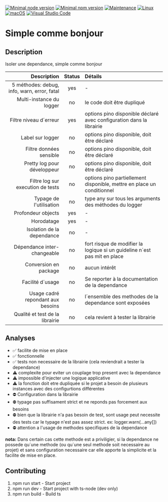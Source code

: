 [![Minimal node version](https://img.shields.io/static/v1?label=node&message=%3E=16.15&logo=node.js&color)](https://nodejs.org/about/releases/)
[![Minimal npm version](https://img.shields.io/static/v1?label=npm&message=%3E=8.5.5&logo=npm&color)](https://github.com/npm/cli/releases)
[![Maintenance](https://img.shields.io/badge/Maintained%3F-yes-green.svg)](https://GitHub.com/stephen-shopopop/node-ts/graphs/commit-activity)
[![Linux](https://svgshare.com/i/Zhy.svg)](https://svgshare.com/i/Zhy.svg)
[![macOS](https://svgshare.com/i/ZjP.svg)](https://svgshare.com/i/ZjP.svg)
[![Visual Studio Code](https://img.shields.io/badge/--007ACC?logo=visual%20studio%20code&logoColor=ffffff)](https://code.visualstudio.com/)

# Simple comme bonjour

## Description

Isoler une dependance, simple comme bonjour

Description | Status | Détails
 ---: | :---: | :---
5 méthodes: debug, info, warn, error, fatal | yes | -
Multi-instance du logger | no | le code doit être dupliqué
Filtre niveau d´erreur | yes | options pino disponible déclaré avec configuration dans la librairie
Label sur logger | no | options pino disponible, doit être déclaré
Filtre données sensible | no | options pino disponible, doit être déclaré
Pretty log pour développeur | no | options pino disponible, doit être déclaré
Filtre log sur execution de tests | no | options pino partiellement disponible, mettre en place un conditionnel
Typage de l'utilisation | no | type any sur tous les arguments des méthodes du logger
Profondeur objects | yes | -
Horodatage | yes | -
Isolation de la dependance | no | -
Dépendance inter-changeable | no | fort risque de modifier la logique si un guideline n´est pas mit en place
Conversion en package | no | aucun intérêt
Facilité d´usage | no | Se reporter à la documentation de la dependance
Usage cadré repondant aux besoins | no | l´ensemble des methodes de la dependance sont exposées
Qualité et test de la librairie | no | cela revient à tester la librairie

## Analyses

- ✅ facilite de mise en place
- ✅ fonctionnelle
- ✅ tests non necessaire de la librairie (cela reviendrait a tester la dependance)
- ⚠️ complexite pour eviter un couplage trop present avec la dependance
- ⚠️ impossible d'injecter une logique applicative
- ⚠️ la fonction doit etre dupliquée si le projet a besoin de plusieurs instances avec des configurtions différentes
- ⛔️ Configuration dans la librairie
- ⛔️ typage pas suffisament strict et ne reponds pas forcement aux besoins
- ⛔️ bien que la librairie n'a pas besoin de test, sont usage peut necessite des tests car le typage n'est pas assez strict. ex: logger.warn(...any[])
- ⛔️ attention a l'usage de methodes specifiques de la dependance

__nota:__ Dans certain cas cette methode est a priviligier, si la dependance ne possede qu´une methode (ou qu´une seul methode soit necessaire au projet) et sans configuration necessaire car elle apporte la simplicite et la facilite de mise en place.


## Contributing

1. npm run start -  Start project
2. npm run dev - Start project with ts-node (dev only)
3. npm run build - Build ts
